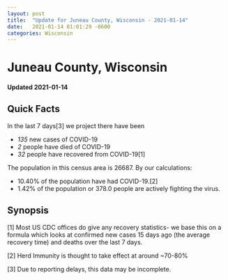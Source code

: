 ```yaml
---
layout: post
title:  "Update for Juneau County, Wisconsin - 2021-01-14"
date:   2021-01-14 01:01:29 -0600
categories: Wisconsin
---
```


# Juneau County, Wisconsin
#### Updated 2021-01-14

## Quick Facts

In the last 7 days[3] we project there have been
- *135* new cases of COVID-19
- *2* people have died of COVID-19
- *32* people have recovered from COVID-19[1]

The population in this census area is 26687. By our calculations:
- 10.40% of the population have had COVID-19.[2]
- 1.42% of the population or 378.0 people are actively fighting the virus.

## Synopsis




[1] Most US CDC offices do give any recovery statistics- we base this on a formula which looks at confirmed new cases
15 days ago (the average recovery time) and deaths over the last 7 days.

[2] Herd Immunity is thought to take effect at around ~70-80%

[3] Due to reporting delays, this data may be incomplete.
 
    